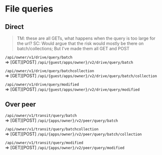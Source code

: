 # File queries

## Direct

> TM: these are all GETs, what happens when the query is too large for the url?
> SC: Would argue that the risk would mostly be there on batch/collections; But I've made them all GET and POST

`/api/owner/v1/drive/query/batch`\
=> [GET][POST] `/api/{guest/apps/owner}/v2/drive/query/batch`

`/api/owner/v1/drive/query/batchcollection`\
=> [GET][POST] `/api/{guest/apps/owner}/v2/drive/query/batch/collection`

`/api/owner/v1/drive/query/modified`\
=> [GET][POST] `/api/{guest/apps/owner}/v2/drive/query/modified`

## Over peer

`/api/owner/v1/transit/query/batch`\
=> [GET][POST] `/api/{apps/owner}/v2/peer/query/batch`

`/api/owner/v1/transit/query/batchcollection`\
=> [GET][POST] `/api/{apps/owner}/v2/peer/query/batch/collection`

`/api/owner/v1/transit/query/modified`\
=> [GET][POST] `/api/{apps/owner}/v2/peer/query/modified`
